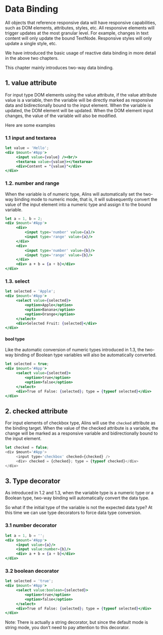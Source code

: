 # Data Binding

All objects that reference responsive data will have responsive capabilities, such as DOM elements, attributes, styles, etc. All responsive elements will trigger updates at the most granular level. For example, changes in text content will only update the bound TextNode. Responsive styles will only update a single style, etc.

We have introduced the basic usage of reactive data binding in more detail in the above two chapters.

This chapter mainly introduces two-way data binding.

## 1. value attribute

For input type DOM elements using the value attribute, if the value attribute value is a variable, then the variable will be directly marked as responsive data and bidirectionally bound to the input element. When the variable is updated, the DOM element will be updated. When the DOM element input changes, the value of the variable will also be modified.

Here are some examples

### 1.1 input and textarea

<CodeBox/>

```jsx
let value = 'Hello';
<div $mount='#App'>
     <input value={value} /><br/>
     <textarea value={value}></textarea>
     <div>Content = "{value}"</div>
</div>
```

### 1.2. number and range

When the variable is of numeric type, Alins will automatically set the two-way binding mode to numeric mode, that is, it will subsequently convert the value of the input element into a numeric type and assign it to the bound variable.

<CodeBox/>

```jsx
let a = 1, b = 2;
<div $mount='#App'>
     <div>
         <input type='number' value={a}/>
         <input type='range' value={a}/>
     </div>
     <div>
         <input type='number' value={b}/>
         <input type='range' value={b}/>
     </div>
     <div> a + b = {a + b}</div>
</div>
```

### 1.3. select

<CodeBox/>

```jsx
let selected = 'Apple';
<div $mount='#App'>
     <select value={selected}>
         <option>Apple</option>
         <option>Banana</option>
         <option>Orange</option>
     </select>
     <div>Selected Fruit: {selected}</div>
</div>
```

#### bool type

Like the automatic conversion of numeric types introduced in 1.3, the two-way binding of Boolean type variables will also be automatically converted.

<CodeBox/>

```jsx
let selected = true;
<div $mount='#App'>
     <select value={selected}>
         <option>true</option>
         <option>false</option>
     </select>
     <div>True of False: {selected}; type = {typeof selected}</div>
</div>
```

## 2. checked attribute

For input elements of checkbox type, Alins will use the `checked` attribute as the binding target. When the value of the checked attribute is a variable, the change will be marked as a responsive variable and bidirectionally bound to the input element.

<CodeBox/>

```js
let checked = false;
<div $mount='#App'>
     <input type='checkbox' checked={checked} />
     <div> checked = {checked}; type = {typeof checked}</div>
</div>
```

## 3. Type decorator

As introduced in 1.2 and 1.3, when the variable type is a numeric type or a Boolean type, two-way binding will automatically convert the data type.

So what if the initial type of the variable is not the expected data type? At this time we can use type decorators to force data type conversion.

### 3.1 number decorator

<CodeBox/>

```jsx
let a = 1, b = '';
<div $mount='#App'>
     <input value={a}/>
     <input value:number={b}/>
     <div> a + b = {a + b}</div>
</div>
```

### 3.2 boolean decorator

<CodeBox/>

```jsx
let selected = 'true';
<div $mount='#App'>
     <select value:boolean={selected}>
         <option>true</option>
         <option>false</option>
     </select>
     <div>True of False: {selected}; type = {typeof selected}</div>
</div>
```

Note: There is actually a string decorator, but since the default mode is string mode, you don’t need to pay attention to this decorator.